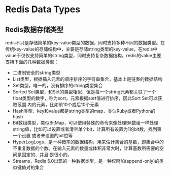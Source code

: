 # Redis Data Types
## Redis数据存储类型
redis不只是存储简单的key-value类型的数据，同时支持多种不同的数据类型。在传统key-value的存储结构中，主要是存储string类型的key-value，在redis中
value不仅仅支持简单的string类型，同时支持复杂数据结构。redis的value主要支持下面的几种数据类型：  
- 二进制安全的string类型
- List类型，根据插入元素的顺序排序的字符串集合，基本上是链表的数据结构
- Set类型，唯一的，没有排序的string类型集合
- Sorted Set类型，和Set的类型相似，但是每一个string元素都关联了一个float类型的数字，称为sort。元素根据sort值进行排序，因此Sort Set可以获取范围
内的元素，比如前10个或后10个元素  
- Hash类型，key和value都是string类型的map，类似Ruby或者Python的hash
- Bit数组类型，类似BitMap，可以使用特殊的命令来像处理Bit数组一样处理string值，比如可以设置或者清空单个bit，计算所有设置为1的bit数，找到第一个设置
或者未设置的bit位等
- HyperLogLogs，是一种概率的数据结构，用来估计集合的基数，即集合中的不重复数据的个数。在输入元素的数量或体积非常大时，计算基数所需要的空间是固定的、并且
是很小的。
- Streams，Redis 5.0出现的一种数据类型，是一种仅附加(append-only)的类似键值对的集合
